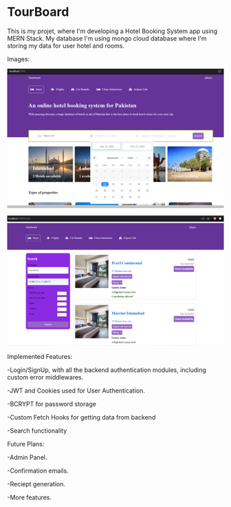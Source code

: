 ﻿# TourBoard

This is my projet, where I'm developing a Hotel Booking System app using MERN Stack.
My database I'm using mongo cloud database where I'm storing my data for user hotel and rooms.

Images:

![Homepage](Pictures/tb1.png)


![SearchPage](Pictures/tb2.png)




Implemented Features:

-Login/SignUp, with all the backend authentication modules, including custom error middlewares.

-JWT and Cookies used for User Authentication.

-BCRYPT for password storage

-Custom Fetch Hooks for getting data from backend

-Search functionality

Future Plans:

-Admin Panel.

-Confirmation emails.

-Reciept generation.

-More features.
